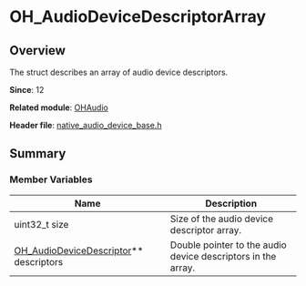 # OH_AudioDeviceDescriptorArray
<!--Kit: Audio Kit-->
<!--Subsystem: Multimedia-->
<!--Owner: @songshenke-->
<!--Designer: @caixuejiang; @hao-liangfei; @zhanganxiang-->
<!--Tester: @Filger-->
<!--Adviser: @w_Machine_cc-->

## Overview

The struct describes an array of audio device descriptors.

**Since**: 12

**Related module**: [OHAudio](capi-ohaudio.md)

**Header file**: [native_audio_device_base.h](capi-native-audio-device-base-h.md)

## Summary

### Member Variables

| Name| Description|
| -- | -- |
| uint32_t size | Size of the audio device descriptor array.|
| [OH_AudioDeviceDescriptor](capi-ohaudio-oh-audiodevicedescriptor.md)** descriptors | Double pointer to the audio device descriptors in the array.|
